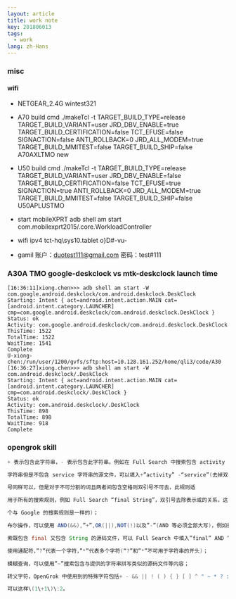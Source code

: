 ```yaml
---
layout: article 
title: work note
key: 201806013
tags:
  - work
lang: zh-Hans
---
```


### misc

#### wifi

- NETGEAR_2.4G wintest321

- A70 build cmd
    ./makeTcl -t TARGET_BUILD_TYPE=release TARGET_BUILD_VARIANT=user JRD_DBV_ENABLE=true TARGET_BUILD_CERTIFICATION=false TCT_EFUSE=false SIGNACTION=false ANTI_ROLLBACK=0 JRD_ALL_MODEM=true TARGET_BUILD_MMITEST=false TARGET_BUILD_SHIP=false  A70AXLTMO new

- U50 build cmd
    ./makeTcl -t TARGET_BUILD_TYPE=release TARGET_BUILD_VARIANT=user JRD_DBV_ENABLE=false TARGET_BUILD_CERTIFICATION=false TCT_EFUSE=true SIGNACTION=true ANTI_ROLLBACK=0 JRD_ALL_MODEM=true TARGET_BUILD_MMITEST=false TARGET_BUILD_SHIP=false  U50APLUSTMO
- start mobileXPRT
    adb shell am start com.mobilexprt2015/.core.WorkloadController

- wifi ipv4
    tct-hq\sys10.tablet
    o}D#-vu-

- gamil
    账户：duotest111@gmail.com
    密码：test#111

### A30A TMO google-deskclock vs mtk-deskclock launch time
```log
[16:36:11]xiong.chen>>> adb shell am start -W com.google.android.deskclock/com.android.deskclock.DeskClock
Starting: Intent { act=android.intent.action.MAIN cat=[android.intent.category.LAUNCHER] cmp=com.google.android.deskclock/com.android.deskclock.DeskClock }
Status: ok
Activity: com.google.android.deskclock/com.android.deskclock.DeskClock
ThisTime: 1522
TotalTime: 1522
WaitTime: 1541
Complete
U-xiong-chen:/run/user/1200/gvfs/sftp:host=10.128.161.252/home/qli3/code/A30
[16:36:27]xiong.chen>>> adb shell am start -W com.android.deskclock/.DeskClock
Starting: Intent { act=android.intent.action.MAIN cat=[android.intent.category.LAUNCHER] cmp=com.android.deskclock/.DeskClock }
Status: ok
Activity: com.android.deskclock/.DeskClock
ThisTime: 898
TotalTime: 898
WaitTime: 918
Complete
```

### opengrok skill
```java
+ 表示包含此字符串，- 表示包含此字符串。例如在 Full Search 中搜索包含 activity 

字符串但是不包含 service 字符串的源文件，可以填入+”activity” -“service”(去掉双引 

号同样可以，但是对于不可分割的词且两者间包含空格则双引号不可去，此规则适 

用于所有的搜索规则，例如 Full Search “final String”，双引号去除表示或的关系，这 

个与 Google 的搜索规则是一样的)； 

布尔操作，可以使用 AND(&&),”+”,OR(||),NOT(!)以及”-”(AND 等必须全部大写)，例如搜 

索既包含 final 又包含 String 的源码文件，可以 Full Search 中填入”final” AND “String”; 

使用通配符，”?”代表一个字符，”*”代表多个字符(“?”和”*”不可用于字符串的开头)； 

模糊查询，可以使用”~”搜索包含与提供的字符串拼写类似的源码文件等内容； 

转义字符，OpenGrok 中使用到的特殊字符包括+ - && || ! ( ) { } [ ] ^ " ~ * ? : \ ，因此如果需要搜索的内容中包含这些特殊字符，可以使用\进行转义，例如搜索(1+1):2， 

可以这样\(1\+1\)\:2。
```